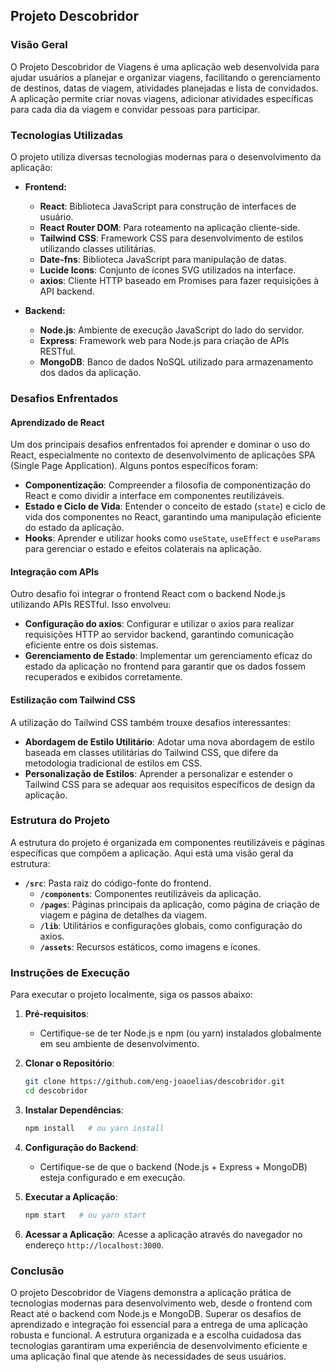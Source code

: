 ## Projeto Descobridor

### Visão Geral

O Projeto Descobridor de Viagens é uma aplicação web desenvolvida para ajudar usuários a planejar e organizar viagens, facilitando o gerenciamento de destinos, datas de viagem, atividades planejadas e lista de convidados. A aplicação permite criar novas viagens, adicionar atividades específicas para cada dia da viagem e convidar pessoas para participar.

### Tecnologias Utilizadas

O projeto utiliza diversas tecnologias modernas para o desenvolvimento da aplicação:

- **Frontend:**
  - **React**: Biblioteca JavaScript para construção de interfaces de usuário.
  - **React Router DOM**: Para roteamento na aplicação cliente-side.
  - **Tailwind CSS**: Framework CSS para desenvolvimento de estilos utilizando classes utilitárias.
  - **Date-fns**: Biblioteca JavaScript para manipulação de datas.
  - **Lucide Icons**: Conjunto de ícones SVG utilizados na interface.
  - **axios**: Cliente HTTP baseado em Promises para fazer requisições à API backend.
  
- **Backend:**
  - **Node.js**: Ambiente de execução JavaScript do lado do servidor.
  - **Express**: Framework web para Node.js para criação de APIs RESTful.
  - **MongoDB**: Banco de dados NoSQL utilizado para armazenamento dos dados da aplicação.
  
### Desafios Enfrentados

#### Aprendizado de React

Um dos principais desafios enfrentados foi aprender e dominar o uso do React, especialmente no contexto de desenvolvimento de aplicações SPA (Single Page Application). Alguns pontos específicos foram:

- **Componentização**: Compreender a filosofia de componentização do React e como dividir a interface em componentes reutilizáveis.
- **Estado e Ciclo de Vida**: Entender o conceito de estado (`state`) e ciclo de vida dos componentes no React, garantindo uma manipulação eficiente do estado da aplicação.
- **Hooks**: Aprender e utilizar hooks como `useState`, `useEffect` e `useParams` para gerenciar o estado e efeitos colaterais na aplicação.

#### Integração com APIs

Outro desafio foi integrar o frontend React com o backend Node.js utilizando APIs RESTful. Isso envolveu:

- **Configuração do axios**: Configurar e utilizar o axios para realizar requisições HTTP ao servidor backend, garantindo comunicação eficiente entre os dois sistemas.
- **Gerenciamento de Estado**: Implementar um gerenciamento eficaz do estado da aplicação no frontend para garantir que os dados fossem recuperados e exibidos corretamente.

#### Estilização com Tailwind CSS

A utilização do Tailwind CSS também trouxe desafios interessantes:

- **Abordagem de Estilo Utilitário**: Adotar uma nova abordagem de estilo baseada em classes utilitárias do Tailwind CSS, que difere da metodologia tradicional de estilos em CSS.
- **Personalização de Estilos**: Aprender a personalizar e estender o Tailwind CSS para se adequar aos requisitos específicos de design da aplicação.

### Estrutura do Projeto

A estrutura do projeto é organizada em componentes reutilizáveis e páginas específicas que compõem a aplicação. Aqui está uma visão geral da estrutura:

- **`/src`**: Pasta raiz do código-fonte do frontend.
  - **`/components`**: Componentes reutilizáveis da aplicação.
  - **`/pages`**: Páginas principais da aplicação, como página de criação de viagem e página de detalhes da viagem.
  - **`/lib`**: Utilitários e configurações globais, como configuração do axios.
  - **`/assets`**: Recursos estáticos, como imagens e ícones.

### Instruções de Execução

Para executar o projeto localmente, siga os passos abaixo:

1. **Pré-requisitos**:
   - Certifique-se de ter Node.js e npm (ou yarn) instalados globalmente em seu ambiente de desenvolvimento.

2. **Clonar o Repositório**:
   ```bash
   git clone https://github.com/eng-joaoelias/descobridor.git
   cd descobridor
   ```

3. **Instalar Dependências**:
   ```bash
   npm install   # ou yarn install
   ```

4. **Configuração do Backend**:
   - Certifique-se de que o backend (Node.js + Express + MongoDB) esteja configurado e em execução.

5. **Executar a Aplicação**:
   ```bash
   npm start   # ou yarn start
   ```

6. **Acessar a Aplicação**:
   Acesse a aplicação através do navegador no endereço `http://localhost:3000`.

### Conclusão

O projeto Descobridor de Viagens demonstra a aplicação prática de tecnologias modernas para desenvolvimento web, desde o frontend com React até o backend com Node.js e MongoDB. Superar os desafios de aprendizado e integração foi essencial para a entrega de uma aplicação robusta e funcional. A estrutura organizada e a escolha cuidadosa das tecnologias garantiram uma experiência de desenvolvimento eficiente e uma aplicação final que atende às necessidades de seus usuários.
